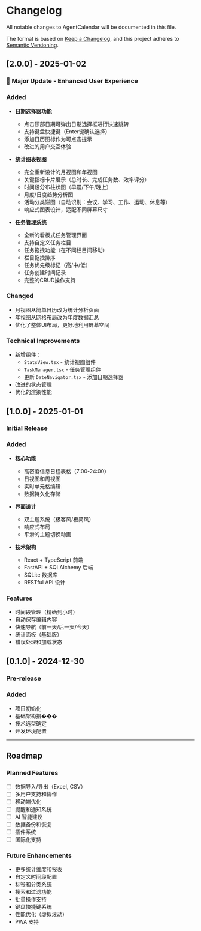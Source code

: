 # Changelog

All notable changes to AgentCalendar will be documented in this file.

The format is based on [Keep a Changelog](https://keepachangelog.com/en/1.0.0/),
and this project adheres to [Semantic Versioning](https://semver.org/spec/v2.0.0.html).

## [2.0.0] - 2025-01-02

### 🎉 Major Update - Enhanced User Experience

### Added
- **日期选择器功能** 
  - 点击顶部日期可弹出日期选择框进行快速跳转
  - 支持键盘快捷键（Enter键确认选择）
  - 添加日历图标作为可点击提示
  - 改进的用户交互体验

- **统计图表视图**
  - 完全重新设计的月视图和年视图
  - 关键指标卡片展示（总时长、完成任务数、效率评分）
  - 时间段分布柱状图（早晨/下午/晚上）
  - 月度/日度趋势分析图
  - 活动分类饼图（自动识别：会议、学习、工作、运动、休息等）
  - 响应式图表设计，适配不同屏幕尺寸

- **任务管理系统**
  - 全新的看板式任务管理界面
  - 支持自定义任务栏目
  - 任务拖拽功能（在不同栏目间移动）
  - 栏目拖拽排序
  - 任务优先级标记（高/中/低）
  - 任务创建时间记录
  - 完整的CRUD操作支持

### Changed
- 月视图从简单日历改为统计分析页面
- 年视图从网格布局改为年度数据汇总
- 优化了整体UI布局，更好地利用屏幕空间

### Technical Improvements
- 新增组件：
  - `StatsView.tsx` - 统计视图组件
  - `TaskManager.tsx` - 任务管理组件
  - 更新 `DateNavigator.tsx` - 添加日期选择器
- 改进的状态管理
- 优化的渲染性能

## [1.0.0] - 2025-01-01

### Initial Release

### Added
- **核心功能**
  - 高密度信息日程表格（7:00-24:00）
  - 日视图和周视图
  - 实时单元格编辑
  - 数据持久化存储

- **界面设计**
  - 双主题系统（极客风/极简风）
  - 响应式布局
  - 平滑的主题切换动画

- **技术架构**
  - React + TypeScript 前端
  - FastAPI + SQLAlchemy 后端
  - SQLite 数据库
  - RESTful API 设计

### Features
- 时间段管理（精确到小时）
- 自动保存编辑内容
- 快速导航（前一天/后一天/今天）
- 统计面板（基础版）
- 错误处理和加载状态

## [0.1.0] - 2024-12-30

### Pre-release

### Added
- 项目初始化
- 基础架构搭���
- 技术选型确定
- 开发环境配置

---

## Roadmap

### Planned Features
- [ ] 数据导入/导出（Excel, CSV）
- [ ] 多用户支持和协作
- [ ] 移动端优化
- [ ] 提醒和通知系统
- [ ] AI 智能建议
- [ ] 数据备份和恢复
- [ ] 插件系统
- [ ] 国际化支持

### Future Enhancements
- 更多统计维度和报表
- 自定义时间段配置
- 标签和分类系统
- 搜索和过滤功能
- 批量操作支持
- 键盘快捷键系统
- 性能优化（虚拟滚动）
- PWA 支持
